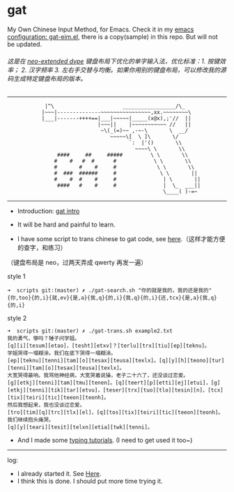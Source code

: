gat
===


My Own Chinese Input Method, for Emacs. Check it in my [emacs configuration: gat-eim.el][gat-eim], there is a copy(sample) in this repo. But will not be updated.

###### 这是在 [neo-extended dvpe][neo-dvpe] 键盘布局下优化的单字输入法，优化标准：1. 按键效率； 2. 汉字频率 3. 左右手交替与均衡。如果你用别的键盘布局，可以修改我的源码生成特定键盘布局的版本。


---

```
            |^\                      _________________/\_
           |~~~|--------------~~~~~~~~~~~~~~~~,xx.~~~~~~~~\
           |___|-------++++==|___|~~~~~|_____(x@x),;'//  ||
                             |~~~||    |~~~~~~~~~~~ //   ||
                              ~\(_(=)~~ ,-~-\       \  __/
                                 ~~~~~\[  \ ]\       \/
                                       `:  |'()       \\
                                         ~~~~\ \       \\
                ####     ##     #####         \ \       \\
               #    #   #  #      #            \ \       \\
               #       #    #     #             \ \       \\
               #  ###  ######     #              \ \       ||
               #    #  #    #     #               | \       ||
                ####   #    #     #               |  \_  ___||
                                                  \____( )-=~
```


---


- Introduction: [gat intro][gat-intro]

- It will be hard and painful to learn. 

- I have some script to trans chinese to gat code, see [here][gat-trans].（这样才能方便的查字，和练习）


（键盘布局是 neo，过两天弄成 qwerty 再发一遍）

style 1
```
➜  scripts git:(master) ✗ ./gat-search.sh "你的就是我的，我的还是我的"
{你,too}{的,i}{就,ev}{是,a}{我,q}{的,i}{我,q}{的,i}{还,tcx}{是,a}{我,q}{的,i}
```

style 2
```
➜  scripts git:(master) ✗ ./gat-trans.sh example2.txt
我的勇气，够吗？锤子问学姐。
[q][i][tesum][etao]，[tesht][etxv]？[terlu][trx][tiu][ep][teknu]。
学姐哭得一塌糊涂。我们在底下哭得一塌糊涂。
[ep][teknu][tenni][tam][o][tesax][teusa][texlx]。[q][y][h][teono][tur][tenni][tam][o][tesax][teusa][texlx]。
大宽哭得最响。我骂他神经病，大宽哭着说操，老子二十六了，还没谈过恋爱。
[g][etkj][tenni][tam][tmu][tenen]。[q][teert][p][etti][ej][etui]，[g][etkj][tenni][tik][tar][etvu]，[teser][trx][tuo][tlo][tesin][n]，[tcx][tix][teiri][tic][teeon][teonh]。
然后我想起来，我也没谈过恋爱。
[tro][tim][q][trc][tlx][el]，[q][tos][tix][teiri][tic][teeon][teonh]。
我们继续抱头痛哭。
[q][y][teari][tesit][telxn][etia][twk][tenni]。
```




- And I made some [typing tutorials][tutorials]. (I need to get used it too~)







---

log: 
 - I already started it. See [Here][misc-gat]. 
 - I think this is done. I should put more time trying it.




[gat-eim]: https://github.com/district10/dotfiles/tree/master/emacs/dot_emacs.d/gat-eim.el
[misc-gat]: https://github.com/district10/misc/tree/master/gen-gat
[gat-intro]: https://github.com/district10/gat/intro.txt
[gat-trans]: https://github.com/district10/dotfiles/tree/master/scripts/gat-trans.sh
[tutorials]: https://github.com/district10/misc/tree/master/typing-zh
[neo-dvpe]: https://github.com/district10/neo_keyboard_layout
